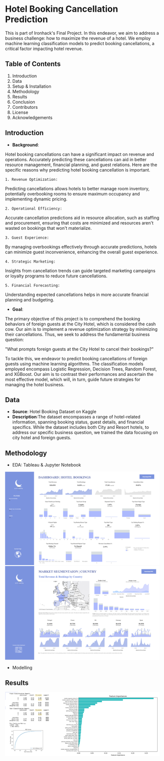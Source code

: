 # Hotel Booking Cancellation Prediction

This is part of Ironhack's Final Project. In this endeavor, we aim to address a business challenge: how to maximize the revenue of a hotel. We employ machine learning classification models to predict booking cancellations, a critical factor impacting hotel revenue.

## Table of Contents

1. Introduction
2. Data
3. Setup & Installation
4. Methodology
5. Results
6. Conclusion
7. Contributors
8. License
9. Acknowledgements


## Introduction

- **Background**:


Hotel booking cancellations can have a significant impact on revenue and operations. Accurately predicting these cancellations can aid in better resource management, financial planning, and guest relations. Here are the specific reasons why predicting hotel booking cancellation is important.

    1. Revenue Optimization:
Predicting cancellations allows hotels to better manage room inventory, potentially overbooking rooms to ensure maximum occupancy and implementing dynamic pricing.

    2. Operational Efficiency:
Accurate cancellation predictions aid in resource allocation, such as staffing and procurement, ensuring that costs are minimized and resources aren't wasted on bookings that won't materialize.

    3. Guest Experience:
By managing overbookings effectively through accurate predictions, hotels can minimize guest inconvenience, enhancing the overall guest experience.

    4. Strategic Marketing:
Insights from cancellation trends can guide targeted marketing campaigns or loyalty programs to reduce future cancellations.

    5. Financial Forecasting:
Understanding expected cancellations helps in more accurate financial planning and budgeting.

- **Goal**:

The primary objective of this project is to comprehend the booking behaviors of foreign guests at the City Hotel, which is considered the cash cow. Our aim is to implement a revenue optimization strategy by minimizing their cancellations. Thus, we seek to address the fundamental business question:

"What prompts foreign guests at the City Hotel to cancel their bookings?"

To tackle this, we endeavor to predict booking cancellations of foreign guests using machine learning algorithms. The classification models employed encompass Logistic Regression, Decision Trees, Random Forest, and XGBoost. Our aim is to contrast their performances and ascertain the most effective model, which will, in turn, guide future strategies for managing the hotel business.

## Data
- **Source**: Hotel Booking Dataset on Kaggle
- **Description**:The dataset encompasses a range of hotel-related information, spanning booking status, guest details, and financial specifics. While the dataset includes both City and Resort hotels, to address our specific business question, we trained the data focusing on city hotel and foreign guests.


## Methodology
- EDA: Tableau & Jupyter Notebook

![Dashboard - Main Dashboard](/img_assets/dashboard1.png)
![Dashboard - Market Segmentation](/img_assets/dashboard2.png)

- Modelling






## Results

![XGBoost Classification Report](/img_assets/class_report_feature_import.png)





